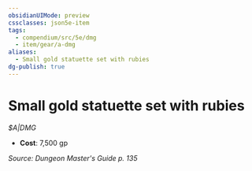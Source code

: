 ```yaml
---
obsidianUIMode: preview
cssclasses: json5e-item
tags:
  - compendium/src/5e/dmg
  - item/gear/a-dmg
aliases:
  - Small gold statuette set with rubies
dg-publish: true
---
```

# Small gold statuette set with rubies
*$A|DMG*  

- **Cost**: 7,500 gp

*Source: Dungeon Master's Guide p. 135*
